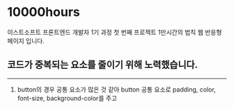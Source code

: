 # 10000hours
이스트소프트 프론트엔드 개발자 1기 과정
첫 번째 프로젝트 1만시간의 법칙 웹 반응형 페이지 입니다.

## 코드가 중복되는 요소를 줄이기 위해 노력했습니다.
- - -
1. button의 경우 공통 요소가 많은 것 같아 button 공통 요소로 padding, color, font-size, background-color를 주고 